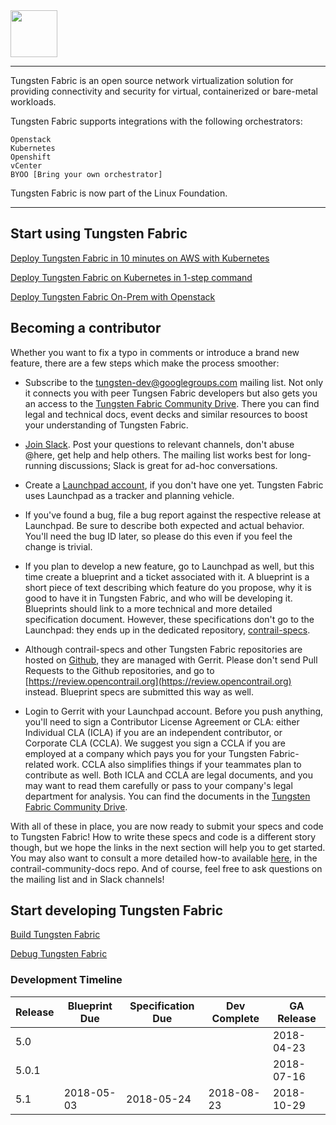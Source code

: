 <img src="https://github.com/tungstenfabric/website/raw/master/TungstenFabric_Gradient_RGB-03.png" height="75">

----

Tungsten Fabric is an open source network virtualization solution for
providing connectivity and security for virtual, containerized or
bare-metal workloads.

Tungsten Fabric supports integrations with the following orchestrators:
```
Openstack
Kubernetes
Openshift
vCenter
BYOO [Bring your own orchestrator]
```

Tungsten Fabric is now part of the Linux Foundation.


---

## Start using Tungsten Fabric
[Deploy Tungsten Fabric in 10 minutes on AWS with Kubernetes]

[Deploy Tungsten Fabric on Kubernetes in 1-step command](Tungsten-Fabric-one-line-install-on-k8s.md)

[Deploy Tungsten Fabric On-Prem with Openstack]

## Becoming a contributor

Whether you want to fix a typo in comments or introduce a brand new feature,
there are a few steps which make the process smoother:

* Subscribe to the [tungsten-dev@googlegroups.com](https://groups.google.com/forum/#!forum/tungsten-dev)
mailing list. Not only it connects you with peer Tungsen Fabric developers but
also gets you an access to the [Tungsten Fabric Community Drive](https://drive.google.com/drive/folders/0AM-bGoKiRBuTUk9PVA).
There you can find legal and technical docs, event decks and similar resources
to boost your understanding of Tungsten Fabric.

* [Join Slack](https://tungsten.io/slack). Post your questions to relevant
channels, don't abuse @here, get help and help others. The mailing list works
best for long-running discussions; Slack is great for ad-hoc conversations.

* Create a [Launchpad account](https://login.launchpad.net/iwoFJXFITJbWRFUj/+decide),
if you don't have one yet. Tungsten Fabric uses Launchpad as a tracker and
planning vehicle.

* If you've found a bug, file a bug report against the respective release at
Launchpad. Be sure to describe both expected and actual behavior. You'll need
the bug ID later, so please do this even if you feel the change is trivial.

* If you plan to develop a new feature, go to Launchpad as well, but this time
create a blueprint and a ticket associated with it. A blueprint is a short
piece of text describing which feature do you propose, why it is good to have
it in Tungsten Fabric, and who will be developing it. Blueprints should link to
a more technical and more detailed specification document. However, these
specifications don't go to the Launchpad: they ends up in the dedicated
repository, [contrail-specs](https://github.com/Juniper/contrail-specs).

* Although contrail-specs and other Tungsten Fabric repositories are hosted on
[Github](http://www.github.com/), they are managed with Gerrit. Please don't
send Pull Requests to the Github repositories, and go to
[https://review.opencontrail.org](https://review.opencontrail.org) instead.
Blueprint specs are submitted this way as well.

* Login to Gerrit with your Launchpad account. Before you push anything, you'll
need to sign a Contributor License Agreement or CLA: either Individual CLA
(ICLA) if you are an independent contributor, or Corporate CLA (CCLA). We
suggest you sign a CCLA if you are employed at a company which pays you for
your Tungsten Fabric-related work. CCLA also simplifies things if your
teammates plan to contribute as well. Both ICLA and CCLA are legal documents,
and you may want to read them carefully or pass to your company's legal
department for analysis. You can find the documents in the
[Tungsten Fabric Community Drive](https://drive.google.com/drive/folders/11uNo0C1erBT02_qKmgoXOTDoi3SyewZg).

With all of these in place, you are now ready to submit your specs and code to
Tungsten Fabric! How to write these specs and code is a different story though,
but we hope the links in the next section will help you to get started. You may
also want to consult a more detailed how-to available
[here](https://github.com/Juniper/contrail-community-docs/blob/master/Contributor/GettingStarted/getting-started-with-opencontrail-development.md), in the contrail-community-docs repo. And of
course, feel free to ask questions on the mailing list and in Slack channels!

## Start developing Tungsten Fabric

[Build Tungsten Fabric]

[Debug Tungsten Fabric]

### Development Timeline

| Release | Blueprint Due | Specification Due | Dev Complete | GA Release |
| ------- | ------------- | ----------------- | ------------ | ---------- |
|   5.0   |               |                   |              | 2018-04-23 |
|  5.0.1  |               |                   |              | 2018-07-16 |
|   5.1   |  2018-05-03   |     2018-05-24    |  2018-08-23  | 2018-10-29 |

[(LFN)]: https://www.linuxfoundation.org/projects/networking/
[Deploy Tungsten Fabric in 10 minutes on AWS with Kubernetes]: Tungsten-Fabric-10-minute-deployment-with-k8s-on-AWS.md
[Deploy Tungsten Fabric On-Prem with Openstack]: https://github.com/Juniper/contrail-ansible-deployer/wiki/Contrail-with-Kolla-Ocata
[Build Tungsten Fabric]: https://github.com/Juniper/contrail-dev-env
[Debug Tungsten Fabric]: https://github.com/Juniper/contrail-ansible-deployer/wiki/Debugging-contrail-code-in-contrail-microservices

